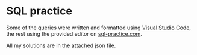 
# SQL practice

Some of the queries were written and formatted
using [Visual Studio Code](https://code.visualstudio.com),
the rest using the provided editor on
[sql-practice.com](https://sql-practice.com).

All my solutions are in the attached json file.